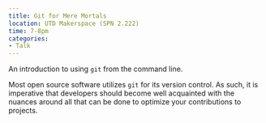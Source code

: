 ```yaml
---
title: Git for Mere Mortals
location: UTD Makerspace (SPN 2.222)
time: 7-8pm
categories:
- Talk
---
```


An introduction to using `git` from the command line.

Most open source software utilizes `git` for its version control.
As such, it is imperative that developers should become well acquainted
with the nuances around all that can be done to optimize your contributions
to projects.
